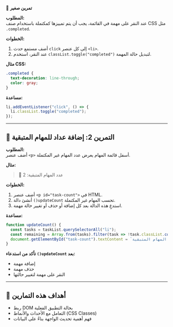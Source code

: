 🧪 **تمرين صغير**

**المطلوب:**  
عند النقر على مهمة في القائمة، يجب أن يتم تمييزها كمكتملة باستخدام صنف CSS مثل `.completed`.

**الخطوات:**
1. أضف مستمع حدث `click` إلى كل عنصر `<li>`.
2. عند النقر، استخدم `classList.toggle("completed")` لتبديل حالة المهمة.

**مثال CSS:**
```css
.completed {
  text-decoration: line-through;
  color: gray;
}
```

**مساعدة:**
```javascript
li.addEventListener("click", () => {
  li.classList.toggle("completed");
});
```

---

## 🎯 التمرين 2: إضافة عداد للمهام المتبقية

**المطلوب:**  
أضف عنصر `<p>` أسفل قائمة المهام يعرض عدد المهام غير المكتملة.

**مثال:**  
> 📝 عدد المهام المتبقية: 2

**الخطوات:**
1. أضف عنصر `<p id="task-count">` في HTML.
2. أنشئ دالة `()updateCount` تحسب المهام غير المكتملة.
3. استدعِ هذه الدالة بعد كل إضافة أو حذف أو تغيير حالة مهمة.

**مساعدة:**
```javascript
function updateCount() {
  const tasks = taskList.querySelectorAll("li");
  const remaining = Array.from(tasks).filter(task => !task.classList.contains("completed")).length;
  document.getElementById("task-count").textContent = `عدد المهام المتبقية: ${remaining}`;
}
```

**تأكد من استدعاء `()updateCount` بعد:**
- إضافة مهمة
- حذف مهمة
- النقر على مهمة لتغيير حالتها

---

## 📌 أهداف هذه التمارين

- ربط DOM بحالة التطبيق الفعلية
- التعامل مع الأحداث والأنماط (CSS Classes)
- فهم أهمية تحديث الواجهة بناءً على البيانات
